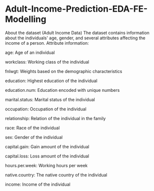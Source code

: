 # Adult-Income-Prediction-EDA-FE-Modelling

About the dataset (Adult Income Data)
The dataset contains information about the individuals' age, gender, and several attributes affecting the income of a person. Attribute information:

age: Age of an individual

workclass: Working class of the individual

fnlwgt: Weights based on the demographic characteristics

education: Highest education of the individual

education.num: Education encoded with unique numbers

marital.status: Marital status of the individual

occupation: Occupation of the individual

relationship: Relation of the individual in the family

race: Race of the individual

sex: Gender of the individual

capital.gain: Gain amount of the individual

capital.loss: Loss amount of the individual

hours.per.week: Working hours per week

native.country: The native country of the individual

income: Income of the individual
